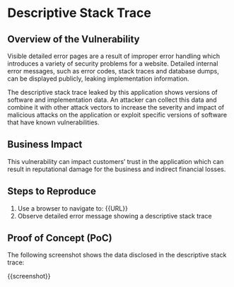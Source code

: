 # Descriptive Stack Trace

## Overview of the Vulnerability

Visible detailed error pages are a result of improper error handling which introduces a variety of security problems for a website. Detailed internal error messages, such as error codes, stack traces and database dumps, can be displayed publicly, leaking implementation information.

The descriptive stack trace leaked by this application shows versions of software and implementation data. An attacker can collect this data and combine it with other attack vectors to increase the severity and impact of malicious attacks on the application or exploit specific versions of software that have known vulnerabilities.

## Business Impact

This vulnerability can impact customers’ trust in the application which can result in reputational damage for the business and indirect financial losses.

## Steps to Reproduce

1. Use a browser to navigate to: {{URL}}
1. Observe detailed error message showing a descriptive stack trace

## Proof of Concept (PoC)

The following screenshot shows the data disclosed in the descriptive stack trace:

{{screenshot}}
